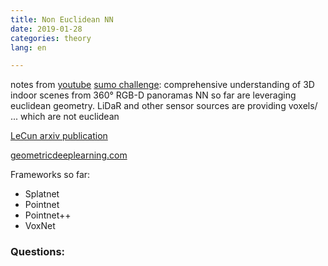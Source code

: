 ```yaml
---
title: Non Euclidean NN
date: 2019-01-28
categories: theory
lang: en

---
```

notes from [youtube](https://www.youtube.com/watch?v=D3fnGG7cdjY)
[sumo challenge](https://sumochallenge.org/): comprehensive understanding of 3D indoor scenes from 360° RGB-D panoramas
NN so far are leveraging euclidean geometry.
LiDaR and other sensor sources are providing voxels/ ... which are not euclidean

[LeCun arxiv publication](https://arxiv.org/pdf/1611.08097.pdf)   

[geometricdeeplearning.com](http://geometricdeeplearning.com/)

Frameworks so far:
* Splatnet
* Pointnet
* Pointnet++
* VoxNet

### Questions:
